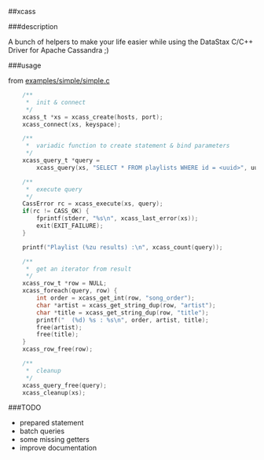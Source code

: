 ##xcass

###description

A bunch of helpers to make your life easier while using the DataStax C/C++ Driver for Apache Cassandra ;)

###usage

from [examples/simple/simple.c](examples/simple/simple.c)

```C
	/**
	 *	init & connect
	 */
	xcass_t *xs = xcass_create(hosts, port);
	xcass_connect(xs, keyspace);

	/**
	 *	variadic function to create statement & bind parameters
	 */
	xcass_query_t *query =
		xcass_query(xs, "SELECT * FROM playlists WHERE id = <uuid>", uuid);

	/**
	 *	execute query
	 */
	CassError rc = xcass_execute(xs, query);
	if(rc != CASS_OK) {
		fprintf(stderr, "%s\n", xcass_last_error(xs));
		exit(EXIT_FAILURE);
	}

	printf("Playlist (%zu results) :\n", xcass_count(query));

	/**
	 *	get an iterator from result 
	 */
	xcass_row_t *row = NULL;
	xcass_foreach(query, row) {
		int order = xcass_get_int(row, "song_order");
		char *artist = xcass_get_string_dup(row, "artist");
		char *title = xcass_get_string_dup(row, "title");
		printf("  (%d) %s : %s\n", order, artist, title);
		free(artist);
		free(title);
	}
	xcass_row_free(row);

	/**
	 *	cleanup
	 */
	xcass_query_free(query);
	xcass_cleanup(xs);
```

###TODO

*	prepared statement
*	batch queries
*	some missing getters
*	improve documentation

